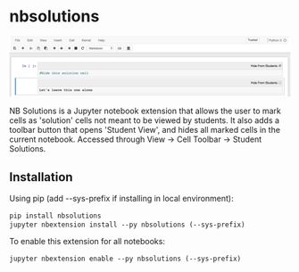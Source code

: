 # nbsolutions

![Screenshot](Screenshot.png)

NB Solutions is a Jupyter notebook extension that allows the user to mark cells
as 'solution' cells not meant to be viewed by students. It also adds a toolbar
button that opens 'Student View', and hides all marked cells in the current
notebook. Accessed through View -> Cell Toolbar -> Student Solutions.

## Installation

Using pip (add --sys-prefix if installing in local environment):

```
pip install nbsolutions
jupyter nbextension install --py nbsolutions (--sys-prefix)
```

To enable this extension for all notebooks:

```
jupyter nbextension enable --py nbsolutions (--sys-prefix)
```
